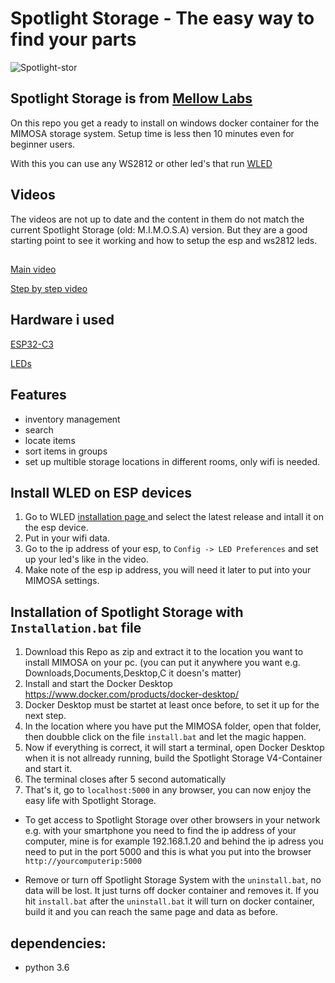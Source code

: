 # Spotlight Storage - The easy way to find your parts
![Spotlight-stor](https://github.com/user-attachments/assets/65a8ce23-b271-433b-a8d6-596360a2be69)




## Spotlight Storage is from [Mellow Labs](https://github.com/FireMarshmellow/M.I.M.O.S.A)
On this repo you get a ready to install on windows docker container for the MIMOSA storage system. 
Setup time is less then 10 minutes even for beginner users.

With this you can use any WS2812 or other led's that run [WLED](https://kno.wled.ge/) 

## Videos
The videos are not up to date and the content in them do not match the current Spotlight Storage (old: M.I.M.O.S.A) version. But they are a good starting point to see it working and how to setup the esp and ws2812 leds.
##
[Main video](https://youtu.be/7C4i-2IqSS4)

[Step by step video](https://youtu.be/QOd1apc0Lpo)

## Hardware i used

[ESP32-C3](https://www.amazon.de/Waveshare-Development-ESP32-S3FH4R2-Castellated-Applications/dp/B0CHYHGYRH/ref=sr_1_3?__mk_de_DE=%C3%85M%C3%85%C5%BD%C3%95%C3%91&crid=3HT19BBR039GT&dib=eyJ2IjoiMSJ9.yV2RTYatG7l54mT4TmFs41gUutfrpBPcC-gNcJjW5yrX18ynT5ARl4Q363-yduVYFbXaiIDiG0O_OKJwcpUODORDJywTWMIIUHu_6GFNiXwqHgM4ZCQqe2FDi0h_BT4InKffRyJEq28FkhdjnfdLetRaF4Uk4hTL-Brc5Qjb8kmWcPcPNoRb4uG-FDWQU1Nj3aow_Y54AF_bpCq7385eE0SDKwWei3MRFSzsHGJvdIg.XqcFwKVecXx0t8aSXZ8k-3qn2ApPvE-6qe_Vg8m5CO4&dib_tag=se&keywords=esp32-s3+mini&qid=1723273994&sprefix=esp32-s3+mini%2Caps%2C92&sr=8-3)

[LEDs](https://www.amazon.de/BTF-LIGHTING-Individuell-adressierbar-Vollfarbiger-DIY-Projekte/dp/B088BPGMXB/ref=sr_1_1_sspa?dib=eyJ2IjoiMSJ9.PnDQdOUPg0UohlqZWxHQ8xYtwlm0N3cqEYbM29-REkcFFp9UB1Dpmwter90G4I3xpW5k3PxKchdsn5po5skd0NmraUfUk1Z0m6hhIzBw8DHe135MoTHnt8yXO20BuzfVKimMGoHR81c-6jKIZwOG8GXNTYY077dAJ_CyzHpVEKXWE1WTF9WiD2xEmnyKsdQoKSUqKqMxmGJsM9DwHy0iucC5qQfnJrEKCsChlFBLzvCyiBcP6sdf3W7pgMddlRcIAkP-XPp3WV2RBak6UxZTPv49qdQzKoJFiCnQfBfhBgY.qLxtFwyIAQ7sA-UBBsXBx2MR-kBGaU0054Z07bD3TGg&dib_tag=se&keywords=Ws2812b+Led+Strip&qid=1723274094&sr=8-1-spons&sp_csd=d2lkZ2V0TmFtZT1zcF9hdGY&psc=1)

## Features
- inventory management
- search
- locate items
- sort items in groups
- set up multible storage locations in different rooms, only wifi is needed.

## Install WLED on ESP devices
1. Go to WLED [installation page ](https://install.wled.me/) and select the latest release and intall it on the esp device.
2. Put in your wifi data.
3. Go to the ip address of your esp, to `Config -> LED Preferences` and set up your led's like in the video.
4. Make note of the esp ip address, you will need it later to put into your MIMOSA settings.

## Installation of Spotlight Storage with `Installation.bat` file

1. Download this Repo as zip and extract it to the location you want to install MIMOSA on your pc. (you can put it anywhere you want e.g. Downloads,Documents,Desktop,C it doesn's matter)
2. Install and start the Docker Desktop https://www.docker.com/products/docker-desktop/
3. Docker Desktop must be startet at least once before, to set it up for the next step.
4. In the location where you have put the  MIMOSA folder, open that folder, then doubble click on the file `install.bat` and let the magic happen.
5. Now if everything is correct, it will start a terminal, open Docker Desktop when it is not allready running, build the Spotlight Storage V4-Container and start it.
7. The terminal closes after 5 second automatically
8. That's it, go to `localhost:5000` in any browser, you can now enjoy the easy life with Spotlight Storage.

- To get access to Spotlight Storage over other browsers in your network e.g. with your smartphone you need to find the ip address of your computer, mine is for example 192.168.1.20 and behind the ip adress you need to put in the port 5000 and this is what you put into the browser `http://yourcomputerip:5000`

- Remove or turn off Spotlight Storage System with the `uninstall.bat`, no data will be lost. It just turns off docker container and removes it. If you hit `install.bat` after the `uninstall.bat` it will turn on docker container, build it and you can reach the same page and data as before.

## dependencies:

- python 3.6
